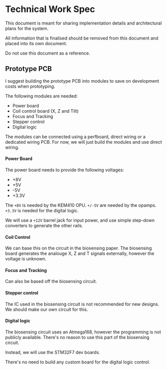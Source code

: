 Technical Work Spec
===================

This document is meant for sharing implementation details and architectural plans for the system.

All information that is finalised should be removed from this document and placed into its own document.

Do not use this document as a reference.

Prototype PCB
-------------

I suggest building the prototype PCB into modules to save on development costs when prototyping.

The following modules are needed:
* Power board
* Coil control board (X, Z and Tilt)
* Focus and Tracking
* Stepper control
* Digital logic

The modules can be connected using a perfboard, direct wiring or a dedicated wiring PCB. For now, we will just build the modules and use direct wiring.

#### Power Board

The power board needs to provide the following voltages:

* +8V
* +5V
* -5V
* +3.3V

The `+8V` is needed by the KEM410 OPU. `+/-5V` are needed by the opamps. `+3.3V` is needed for the digital logic.

We will use a `+12V` barrel jack for input power, and use simple step-down converters to generate the other rails.

#### Coil Control

We can base this on the circuit in the biosensing paper. The biosensing board generates the analouge X, Z and T signals externally, however the voltage is unknown.

#### Focus and Tracking

Can also be based off the biosensing circuit.

#### Stepper control

The IC used in the biosensing circuit is not recommended for new designs. We should make our own circuit for this.

#### Digital logic

The biosensing circuit uses an Atmega168, however the programming is not publicly available. There's no reason to use this part of the biosensing circuit.

Instead, we will use the STM32F7 dev boards.

There's no need to build any custom board for the digital logic control.
